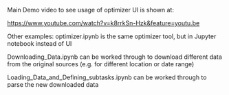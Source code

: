 Main Demo video to see usage of optimizer UI is shown at:

https://www.youtube.com/watch?v=k8rrkSn-Hzk&feature=youtu.be

Other examples:
optimizer.ipynb is the same optimizer tool, but in Jupyter notebook instead of UI

Downloading_Data.ipynb can be worked through to download different data from the original sources (e.g. for different location or date range)

Loading_Data_and_Defining_subtasks.ipynb can be worked through to parse the new downloaded data